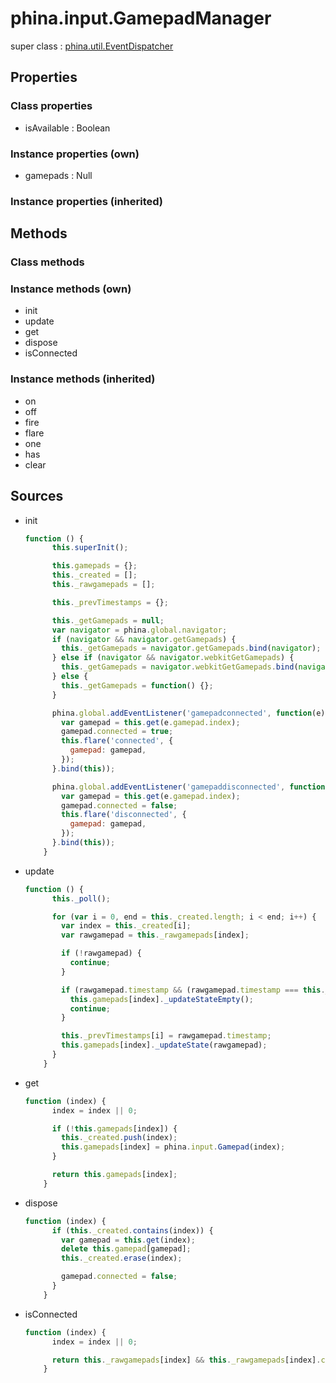 # phina.input.GamepadManager

super class : [phina.util.EventDispatcher](phina.util.EventDispatcher.md)

## Properties

### Class properties

* isAvailable : Boolean

### Instance properties (own)

* gamepads : Null

### Instance properties (inherited)


## Methods

### Class methods


### Instance methods (own)

* init
* update
* get
* dispose
* isConnected

### Instance methods (inherited)

* on
* off
* fire
* flare
* one
* has
* clear

## Sources

* init
  ```javascript
  function () {
        this.superInit();
  
        this.gamepads = {};
        this._created = [];
        this._rawgamepads = [];
  
        this._prevTimestamps = {};
  
        this._getGamepads = null;
        var navigator = phina.global.navigator;
        if (navigator && navigator.getGamepads) {
          this._getGamepads = navigator.getGamepads.bind(navigator);
        } else if (navigator && navigator.webkitGetGamepads) {
          this._getGamepads = navigator.webkitGetGamepads.bind(navigator);
        } else {
          this._getGamepads = function() {};
        }
  
        phina.global.addEventListener('gamepadconnected', function(e) {
          var gamepad = this.get(e.gamepad.index);
          gamepad.connected = true;
          this.flare('connected', {
            gamepad: gamepad,
          });
        }.bind(this));
  
        phina.global.addEventListener('gamepaddisconnected', function(e) {
          var gamepad = this.get(e.gamepad.index);
          gamepad.connected = false;
          this.flare('disconnected', {
            gamepad: gamepad,
          });
        }.bind(this));
      }
  ```
* update
  ```javascript
  function () {
        this._poll();
  
        for (var i = 0, end = this._created.length; i < end; i++) {
          var index = this._created[i];
          var rawgamepad = this._rawgamepads[index];
  
          if (!rawgamepad) {
            continue;
          }
  
          if (rawgamepad.timestamp && (rawgamepad.timestamp === this._prevTimestamps[i])) {
            this.gamepads[index]._updateStateEmpty();
            continue;
          }
  
          this._prevTimestamps[i] = rawgamepad.timestamp;
          this.gamepads[index]._updateState(rawgamepad);
        }
      }
  ```
* get
  ```javascript
  function (index) {
        index = index || 0;
  
        if (!this.gamepads[index]) {
          this._created.push(index);
          this.gamepads[index] = phina.input.Gamepad(index);
        }
  
        return this.gamepads[index];
      }
  ```
* dispose
  ```javascript
  function (index) {
        if (this._created.contains(index)) {
          var gamepad = this.get(index);
          delete this.gamepad[gamepad];
          this._created.erase(index);
  
          gamepad.connected = false;
        }
      }
  ```
* isConnected
  ```javascript
  function (index) {
        index = index || 0;
  
        return this._rawgamepads[index] && this._rawgamepads[index].connected;
      }
  ```

